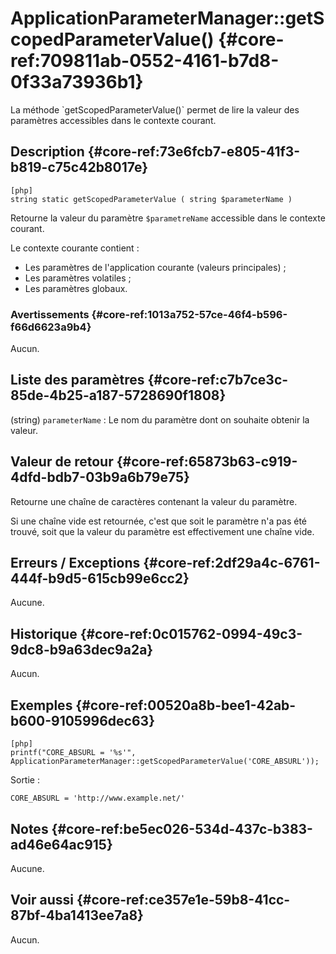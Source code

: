 # ApplicationParameterManager::getScopedParameterValue() {#core-ref:709811ab-0552-4161-b7d8-0f33a73936b1}

<div markdown="1" class="short-description">
La méthode `getScopedParameterValue()` permet de lire la valeur des paramètres
accessibles dans le contexte courant.
</div>

## Description {#core-ref:73e6fcb7-e805-41f3-b819-c75c42b8017e}

    [php]
    string static getScopedParameterValue ( string $parameterName )

Retourne la valeur du paramètre `$parametreName` accessible dans le contexte
courant.

Le contexte courante contient :

*   Les paramètres de l'application courante (valeurs principales) ;
*   Les paramètres volatiles ;
*   Les paramètres globaux.

### Avertissements {#core-ref:1013a752-57ce-46f4-b596-f66d6623a9b4}

Aucun.

## Liste des paramètres {#core-ref:c7b7ce3c-85de-4b25-a187-5728690f1808}

(string) `parameterName`
:   Le nom du paramètre dont on souhaite obtenir la valeur.

## Valeur de retour {#core-ref:65873b63-c919-4dfd-bdb7-03b9a6b79e75}

Retourne une chaîne de caractères contenant la valeur du paramètre.

Si une chaîne vide est retournée, c'est que soit le paramètre n'a pas été
trouvé, soit que la valeur du paramètre est effectivement une chaîne vide.

## Erreurs / Exceptions {#core-ref:2df29a4c-6761-444f-b9d5-615cb99e6cc2}

Aucune.

## Historique {#core-ref:0c015762-0994-49c3-9dc8-b9a63dec9a2a}

Aucun.

## Exemples {#core-ref:00520a8b-bee1-42ab-b600-9105996dec63}

    [php]
    printf("CORE_ABSURL = '%s'", ApplicationParameterManager::getScopedParameterValue('CORE_ABSURL'));

Sortie :

    CORE_ABSURL = 'http://www.example.net/'

## Notes {#core-ref:be5ec026-534d-437c-b383-ad46e64ac915}

Aucune.

## Voir aussi {#core-ref:ce357e1e-59b8-41cc-87bf-4ba1413ee7a8}

Aucun.
